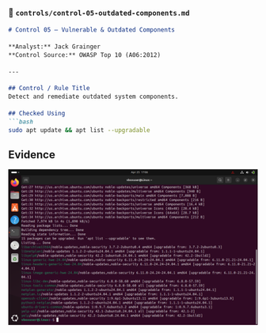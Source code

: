 

### 📄 `controls/control-05-outdated-components.md`
```markdown
# Control 05 – Vulnerable & Outdated Components

**Analyst:** Jack Grainger  
**Control Source:** OWASP Top 10 (A06:2012)  

---

## Control / Rule Title
Detect and remediate outdated system components.

## Checked Using
```bash
sudo apt update && apt list --upgradable
```
## Evidence
![Outdated Detection](../docs/screenshots/OWASP_1.0.png)
